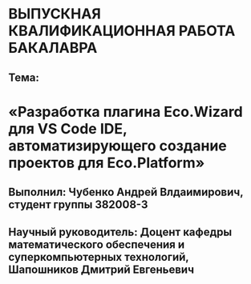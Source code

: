 # ВЫПУСКНАЯ КВАЛИФИКАЦИОННАЯ РАБОТА БАКАЛАВРА
## Тема:
# «Разработка плагина Eco.Wizard для VS Code IDE, автоматизирующего создание проектов для Eco.Platform»

## Выполнил: Чубенко Андрей Влдаимирович, студент группы 382008-3
## Научный руководитель: Доцент кафедры математического обеспечения и суперкомпьютерных технологий, Шапошников Дмитрий Евгеньевич


